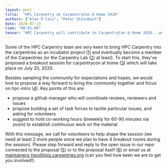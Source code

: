 ```yaml
---
layout: post
title:  "HPC Carpentry at CarpentryCon @ Home 2020"
authors: ["Alan O'Cais", "Peter Steinbach"]
date: 2020-07-13
time: "00:01:00" 
teaser: "HPC Carpentry will contribute to CarpentryCon @ Home 2020...and is looking for help"
---
```


Some of the HPC Carpentry team are very keen to bring HPC Carpentry into the carpentries as an
incubator project
([1]) and eventually become a member of the Carpentries (or the Carpentry Lab ([2]) at least). To start
this, they've proposed a breakout
session for carpentrycon at home ([3]) which will take place on July 20,
2020.

Besides sampling the community for expectations and hopes, we would love to propose a way forward
to bring the community
together and focus on hpc-intro ([4]). Key points of this are:

- propose a github manager who will coordinate reviews, reviewers and issues
- propose building a set of task forces to tackle particular issues, and asking for volunteers
- suggest to hold co-working hours (biweekly for 60-90 minutes via zoom) to establish continuous
  work on the material

With this message, we call for volunteers to help shape the session (we need at least 2 more people
since we plan to have 4
breakout rooms during the session). Please step forward and reply to the open issue in our repo
connected to the proposal ([5]) or to the proposal itself ([6]) or email us at
[maintainers-hpc@lists.carpentries.org](mailto:maintainers-hpc@lists.carpentries.org) (can you feel how keen we are to get you involved!).

[1]: https://github.com/carpentries-incubator/proposals
[2]: https://github.com/carpentrieslab/proposals
[3]: https://github.com/carpentrycon/carpentryconhome-proposals/issues/33
[4]: https://github.com/hpc-carpentry/hpc-intro
[5]: https://github.com/hpc-carpentry/hpc-intro/issues/123
[6]: https://github.com/carpentrycon/carpentryconhome-proposals/issues/33
